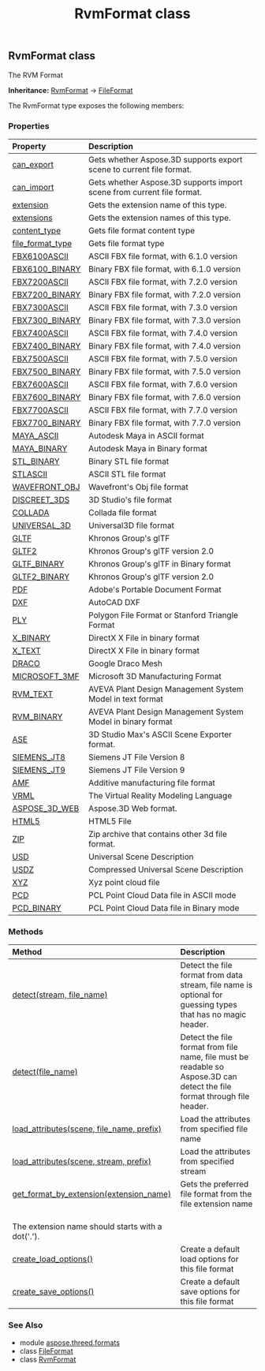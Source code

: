﻿---
title: RvmFormat class
second_title: Aspose.3D for Python via .NET API References
description: 
type: docs
weight: 230
url: /python-net/aspose.threed.formats/rvmformat/
is_root: false
---

## RvmFormat class

The RVM Format



**Inheritance:** [RvmFormat](/3d/python-net/aspose.threed.formats/rvmformat) → 
[FileFormat](/3d/python-net/aspose.threed/fileformat)



The RvmFormat type exposes the following members:

### Properties
| Property | Description |
| :- | :- |
| [can_export](/3d/python-net/aspose.threed.formats/rvmformat/can_export) | Gets whether Aspose.3D supports export scene to current file format. |
| [can_import](/3d/python-net/aspose.threed.formats/rvmformat/can_import) | Gets whether Aspose.3D supports import scene from current file format. |
| [extension](/3d/python-net/aspose.threed.formats/rvmformat/extension) | Gets the extension name of this type. |
| [extensions](/3d/python-net/aspose.threed.formats/rvmformat/extensions) | Gets the extension names of this type. |
| [content_type](/3d/python-net/aspose.threed.formats/rvmformat/content_type) | Gets file format content type |
| [file_format_type](/3d/python-net/aspose.threed.formats/rvmformat/file_format_type) | Gets file format type |
| [FBX6100ASCII](/3d/python-net/aspose.threed.formats/rvmformat/fbx6100ascii) | ASCII FBX file format, with 6.1.0 version |
| [FBX6100_BINARY](/3d/python-net/aspose.threed.formats/rvmformat/fbx6100_binary) | Binary FBX file format, with 6.1.0 version |
| [FBX7200ASCII](/3d/python-net/aspose.threed.formats/rvmformat/fbx7200ascii) | ASCII FBX file format, with 7.2.0 version |
| [FBX7200_BINARY](/3d/python-net/aspose.threed.formats/rvmformat/fbx7200_binary) | Binary FBX file format, with 7.2.0 version |
| [FBX7300ASCII](/3d/python-net/aspose.threed.formats/rvmformat/fbx7300ascii) | ASCII FBX file format, with 7.3.0 version |
| [FBX7300_BINARY](/3d/python-net/aspose.threed.formats/rvmformat/fbx7300_binary) | Binary FBX file format, with 7.3.0 version |
| [FBX7400ASCII](/3d/python-net/aspose.threed.formats/rvmformat/fbx7400ascii) | ASCII FBX file format, with 7.4.0 version |
| [FBX7400_BINARY](/3d/python-net/aspose.threed.formats/rvmformat/fbx7400_binary) | Binary FBX file format, with 7.4.0 version |
| [FBX7500ASCII](/3d/python-net/aspose.threed.formats/rvmformat/fbx7500ascii) | ASCII FBX file format, with 7.5.0 version |
| [FBX7500_BINARY](/3d/python-net/aspose.threed.formats/rvmformat/fbx7500_binary) | Binary FBX file format, with 7.5.0 version |
| [FBX7600ASCII](/3d/python-net/aspose.threed.formats/rvmformat/fbx7600ascii) | ASCII FBX file format, with 7.6.0 version |
| [FBX7600_BINARY](/3d/python-net/aspose.threed.formats/rvmformat/fbx7600_binary) | Binary FBX file format, with 7.6.0 version |
| [FBX7700ASCII](/3d/python-net/aspose.threed.formats/rvmformat/fbx7700ascii) | ASCII FBX file format, with 7.7.0 version |
| [FBX7700_BINARY](/3d/python-net/aspose.threed.formats/rvmformat/fbx7700_binary) | Binary FBX file format, with 7.7.0 version |
| [MAYA_ASCII](/3d/python-net/aspose.threed.formats/rvmformat/maya_ascii) | Autodesk Maya in ASCII format |
| [MAYA_BINARY](/3d/python-net/aspose.threed.formats/rvmformat/maya_binary) | Autodesk Maya in Binary format |
| [STL_BINARY](/3d/python-net/aspose.threed.formats/rvmformat/stl_binary) | Binary STL file format |
| [STLASCII](/3d/python-net/aspose.threed.formats/rvmformat/stlascii) | ASCII STL file format |
| [WAVEFRONT_OBJ](/3d/python-net/aspose.threed.formats/rvmformat/wavefront_obj) | Wavefront's Obj file format |
| [DISCREET_3DS](/3d/python-net/aspose.threed.formats/rvmformat/discreet_3ds) | 3D Studio's file format |
| [COLLADA](/3d/python-net/aspose.threed.formats/rvmformat/collada) | Collada file format |
| [UNIVERSAL_3D](/3d/python-net/aspose.threed.formats/rvmformat/universal_3d) | Universal3D file format |
| [GLTF](/3d/python-net/aspose.threed.formats/rvmformat/gltf) | Khronos Group's glTF |
| [GLTF2](/3d/python-net/aspose.threed.formats/rvmformat/gltf2) | Khronos Group's glTF version 2.0 |
| [GLTF_BINARY](/3d/python-net/aspose.threed.formats/rvmformat/gltf_binary) | Khronos Group's glTF in Binary format |
| [GLTF2_BINARY](/3d/python-net/aspose.threed.formats/rvmformat/gltf2_binary) | Khronos Group's glTF version 2.0 |
| [PDF](/3d/python-net/aspose.threed.formats/rvmformat/pdf) | Adobe's Portable Document Format |
| [DXF](/3d/python-net/aspose.threed.formats/rvmformat/dxf) | AutoCAD DXF |
| [PLY](/3d/python-net/aspose.threed.formats/rvmformat/ply) | Polygon File Format or Stanford Triangle Format |
| [X_BINARY](/3d/python-net/aspose.threed.formats/rvmformat/x_binary) | DirectX X File in binary format |
| [X_TEXT](/3d/python-net/aspose.threed.formats/rvmformat/x_text) | DirectX X File in binary format |
| [DRACO](/3d/python-net/aspose.threed.formats/rvmformat/draco) | Google Draco Mesh |
| [MICROSOFT_3MF](/3d/python-net/aspose.threed.formats/rvmformat/microsoft_3mf) | Microsoft 3D Manufacturing Format |
| [RVM_TEXT](/3d/python-net/aspose.threed.formats/rvmformat/rvm_text) | AVEVA Plant Design Management System Model in text format |
| [RVM_BINARY](/3d/python-net/aspose.threed.formats/rvmformat/rvm_binary) | AVEVA Plant Design Management System Model in binary format |
| [ASE](/3d/python-net/aspose.threed.formats/rvmformat/ase) | 3D Studio Max's ASCII Scene Exporter format. |
| [SIEMENS_JT8](/3d/python-net/aspose.threed.formats/rvmformat/siemens_jt8) | Siemens JT File Version 8 |
| [SIEMENS_JT9](/3d/python-net/aspose.threed.formats/rvmformat/siemens_jt9) | Siemens JT File Version 9 |
| [AMF](/3d/python-net/aspose.threed.formats/rvmformat/amf) | Additive manufacturing file format |
| [VRML](/3d/python-net/aspose.threed.formats/rvmformat/vrml) | The Virtual Reality Modeling Language |
| [ASPOSE_3D_WEB](/3d/python-net/aspose.threed.formats/rvmformat/aspose_3d_web) | Aspose.3D Web format. |
| [HTML5](/3d/python-net/aspose.threed.formats/rvmformat/html5) | HTML5 File |
| [ZIP](/3d/python-net/aspose.threed.formats/rvmformat/zip) | Zip archive that contains other 3d file format. |
| [USD](/3d/python-net/aspose.threed.formats/rvmformat/usd) | Universal Scene Description |
| [USDZ](/3d/python-net/aspose.threed.formats/rvmformat/usdz) | Compressed Universal Scene Description |
| [XYZ](/3d/python-net/aspose.threed.formats/rvmformat/xyz) | Xyz point cloud file |
| [PCD](/3d/python-net/aspose.threed.formats/rvmformat/pcd) | PCL Point Cloud Data file in ASCII mode |
| [PCD_BINARY](/3d/python-net/aspose.threed.formats/rvmformat/pcd_binary) | PCL Point Cloud Data file in Binary mode |


### Methods
| Method | Description |
| :- | :- |
| [detect(stream, file_name)](/3d/python-net/aspose.threed.formats/rvmformat/detect/#io.RawIOBase-str) | Detect the file format from data stream, file name is optional for guessing types that has no magic header. |
| [detect(file_name)](/3d/python-net/aspose.threed.formats/rvmformat/detect/#str) | Detect the file format from file name, file must be readable so Aspose.3D can detect the file format through file header. |
| [load_attributes(scene, file_name, prefix)](/3d/python-net/aspose.threed.formats/rvmformat/load_attributes/#Scene-str-str) | Load the attributes from specified file name |
| [load_attributes(scene, stream, prefix)](/3d/python-net/aspose.threed.formats/rvmformat/load_attributes/#Scene-io.RawIOBase-str) | Load the attributes from specified stream |
| [get_format_by_extension(extension_name)](/3d/python-net/aspose.threed.formats/rvmformat/get_format_by_extension/#str) | Gets the preferred file format from the file extension name<br/>The extension name should starts with a dot('.'). |
| [create_load_options()](/3d/python-net/aspose.threed.formats/rvmformat/create_load_options/#) | Create a default load options for this file format |
| [create_save_options()](/3d/python-net/aspose.threed.formats/rvmformat/create_save_options/#) | Create a default save options for this file format |



### See Also
* module [aspose.threed.formats](..)
* class [FileFormat](/3d/python-net/aspose.threed/fileformat)
* class [RvmFormat](/3d/python-net/aspose.threed.formats/rvmformat)
